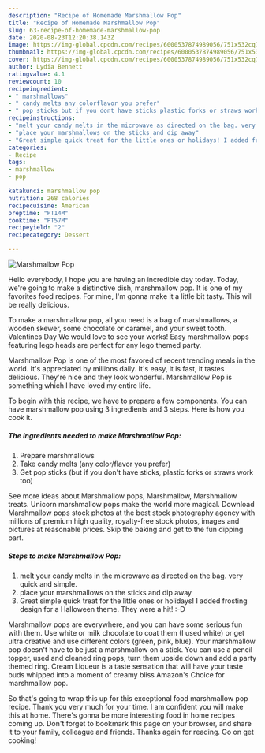 ```yaml
---
description: "Recipe of Homemade Marshmallow Pop"
title: "Recipe of Homemade Marshmallow Pop"
slug: 63-recipe-of-homemade-marshmallow-pop
date: 2020-08-23T12:20:38.143Z
image: https://img-global.cpcdn.com/recipes/6000537874989056/751x532cq70/marshmallow-pop-recipe-main-photo.jpg
thumbnail: https://img-global.cpcdn.com/recipes/6000537874989056/751x532cq70/marshmallow-pop-recipe-main-photo.jpg
cover: https://img-global.cpcdn.com/recipes/6000537874989056/751x532cq70/marshmallow-pop-recipe-main-photo.jpg
author: Lydia Bennett
ratingvalue: 4.1
reviewcount: 10
recipeingredient:
- " marshmallows"
- " candy melts any colorflavor you prefer"
- " pop sticks but if you dont have sticks plastic forks or straws work too"
recipeinstructions:
- "melt your candy melts in the microwave as directed on the bag. very quick and simple."
- "place your marshmallows on the sticks and dip away"
- "Great simple quick treat for the little ones or holidays! I added frosting design for a Halloween theme. They were a hit! :-D"
categories:
- Recipe
tags:
- marshmallow
- pop

katakunci: marshmallow pop 
nutrition: 268 calories
recipecuisine: American
preptime: "PT14M"
cooktime: "PT57M"
recipeyield: "2"
recipecategory: Dessert

---
```



![Marshmallow Pop](https://img-global.cpcdn.com/recipes/6000537874989056/751x532cq70/marshmallow-pop-recipe-main-photo.jpg)

Hello everybody, I hope you are having an incredible day today. Today, we're going to make a distinctive dish, marshmallow pop. It is one of my favorites food recipes. For mine, I'm gonna make it a little bit tasty. This will be really delicious.

To make a marshmallow pop, all you need is a bag of marshmallows, a wooden skewer, some chocolate or caramel, and your sweet tooth. Valentines Day We would love to see your works! Easy marshmallow pops featuring lego heads are perfect for any lego themed party.

Marshmallow Pop is one of the most favored of recent trending meals in the world. It's appreciated by millions daily. It's easy, it is fast, it tastes delicious. They're nice and they look wonderful. Marshmallow Pop is something which I have loved my entire life.


To begin with this recipe, we have to prepare a few components. You can have marshmallow pop using 3 ingredients and 3 steps. Here is how you cook it.

<!--inarticleads1-->

##### The ingredients needed to make Marshmallow Pop:

1. Prepare  marshmallows
1. Take  candy melts (any color/flavor you prefer)
1. Get  pop sticks (but if you don&#39;t have sticks, plastic forks or straws work too)


See more ideas about Marshmallow pops, Marshmallow, Marshmallow treats. Unicorn marshmallow pops make the world more magical. Download Marshmallow pops stock photos at the best stock photography agency with millions of premium high quality, royalty-free stock photos, images and pictures at reasonable prices. Skip the baking and get to the fun dipping part. 

<!--inarticleads2-->

##### Steps to make Marshmallow Pop:

1. melt your candy melts in the microwave as directed on the bag. very quick and simple.
1. place your marshmallows on the sticks and dip away
1. Great simple quick treat for the little ones or holidays! I added frosting design for a Halloween theme. They were a hit! :-D


Marshmallow pops are everywhere, and you can have some serious fun with them. Use white or milk chocolate to coat them (I used white) or get ultra creative and use different colors (green, pink, blue). Your marshmallow pop doesn&#39;t have to be just a marshmallow on a stick. You can use a pencil topper, used and cleaned ring pops, turn them upside down and add a party themed ring. Cream Liqueur is a taste sensation that will have your taste buds whipped into a moment of creamy bliss Amazon&#39;s Choice for marshmallow pop. 

So that's going to wrap this up for this exceptional food marshmallow pop recipe. Thank you very much for your time. I am confident you will make this at home. There's gonna be more interesting food in home recipes coming up. Don't forget to bookmark this page on your browser, and share it to your family, colleague and friends. Thanks again for reading. Go on get cooking!
